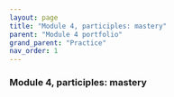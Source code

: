 ```yaml
---
layout: page
title: "Module 4, participles: mastery"
parent: "Module 4 portfolio"
grand_parent: "Practice"
nav_order: 1
---
```


### Module 4, participles: mastery
